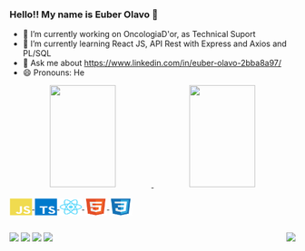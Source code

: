### Hello!! My name is Euber Olavo 👋

- 🔭 I’m currently working on OncologiaD'or, as Technical Suport
- 🌱 I’m currently learning React JS, API Rest with Express and Axios and PL/SQL
- 💬 Ask me about https://www.linkedin.com/in/euber-olavo-2bba8a97/
- 😄 Pronouns: He

<div align="center">
  <a href="https://github.com/euberolavo">
  <img width="48%" height="180em" src="https://github-readme-stats.vercel.app/api?username=euberolavo&show_icons=true&theme=dracula&include_all_commits=true&count_private=true"/>
  <img width="48%" height="180em" src="https://github-readme-stats.vercel.app/api/top-langs/?username=euberolavo&layout=compact&langs_count=7&theme=dracula"/>
</div>
<div style="display: inline_block"><br>
  <img align="center" alt="Euber-Js" height="30" width="40" src="https://raw.githubusercontent.com/devicons/devicon/master/icons/javascript/javascript-plain.svg">
  <img align="center" alt="Euber-Ts" height="30" width="40" src="https://raw.githubusercontent.com/devicons/devicon/master/icons/typescript/typescript-plain.svg">
  <img align="center" alt="Euber-React" height="30" width="40" src="https://raw.githubusercontent.com/devicons/devicon/master/icons/react/react-original.svg">
  <img align="center" alt="Euber-HTML" height="30" width="40" src="https://raw.githubusercontent.com/devicons/devicon/master/icons/html5/html5-original.svg">
  <img align="center" alt="Euber-CSS" height="30" width="40" src="https://raw.githubusercontent.com/devicons/devicon/master/icons/css3/css3-original.svg">

  ##
  <a /></a>
    <img align="right" src="https://media.giphy.com/media/sDL1V5YrOB6MlCTENZ/giphy.gif" height="120" />
  
  
  <div> 
   <a href="https://instagram.com/euberkhoala/" target="_blank"><img src="https://img.shields.io/badge/-Instagram-%23E4405F?style=for-the-badge&logo=instagram&logoColor=white" target="_blank"></a>
 <a href="https://discord.gg/" target="_blank"><img src="https://img.shields.io/badge/Discord-7289DA?style=for-the-badge&logo=discord&logoColor=white" target="_blank"></a> 
  <a href = "mailto:euber.olavo.bezerra@gmail.com"><img src="https://img.shields.io/badge/-Gmail-%23333?style=for-the-badge&logo=gmail&logoColor=white" target="_blank"></a>
  <a href="https://www.linkedin.com/in/euber-olavo-2bba8a97/" target="_blank"><img src="https://img.shields.io/badge/-LinkedIn-%230077B5?style=for-the-badge&logo=linkedin&logoColor=white" target="_blank"></a> 
 
</div>

</div>
